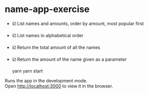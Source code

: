 # name-app-exercise

- :ballot_box_with_check: List names and amounts, order by amount, most popular first
- :ballot_box_with_check: List names in alphabetical order
- :ballot_box_with_check: Return the total amount of all the names
- :ballot_box_with_check: Return the amount of the name given as a parameter



    yarn
    yarn start

Runs the app in the development mode.\
Open [http://localhost:3000](http://localhost:3000) to view it in the browser.
